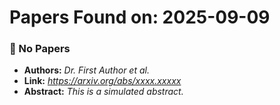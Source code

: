 # Papers Found on: 2025-09-09

### 📄 No Papers
* **Authors:** *Dr. First Author et al.*
* **Link:** *https://arxiv.org/abs/xxxx.xxxxx*
* **Abstract:** *This is a simulated abstract.*


